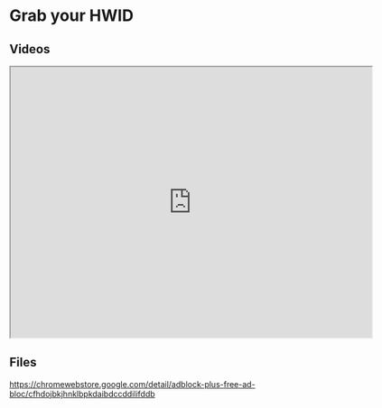 # Grab your HWID

## Videos
<iframe src="https://drive.google.com/file/d/1-5m_kkpurDHZrOzi86q-badFELtYcXUY/preview" width="640" height="480" allow="autoplay"></iframe>

## Files
https://chromewebstore.google.com/detail/adblock-plus-free-ad-bloc/cfhdojbkjhnklbpkdaibdccddilifddb